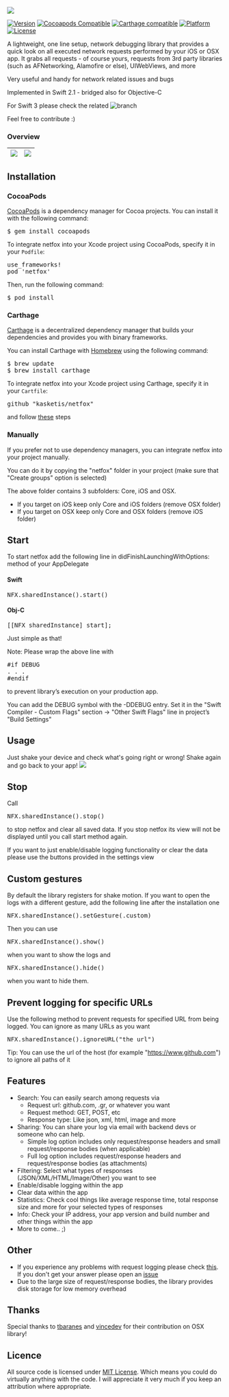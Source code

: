 ![](https://raw.githubusercontent.com/kasketis/netfox/master/assets/netfox_logo.png)

[![Version](https://img.shields.io/badge/version-1.8-green.svg?style=flat-square)]()
[![Cocoapods Compatible](https://img.shields.io/cocoapods/v/netfox.svg?style=flat-square)](https://github.com/cocoapods/cocoapods)
[![Carthage compatible](https://img.shields.io/badge/carthage-compatible-4BC51D.svg?style=flat-square)](https://github.com/Carthage/Carthage)
[![Platform](https://img.shields.io/cocoapods/p/netfox.svg?style=flat-square)](http://cocoadocs.org/docsets/netfox)
[![License](https://img.shields.io/badge/license-MIT-orange.svg?style=flat-square)](https://opensource.org/licenses/MIT)

A lightweight, one line setup, network debugging library that provides a quick look on all executed network requests performed by your iOS or OSX app.
It grabs all requests - of course yours, requests from 3rd party libraries (such as AFNetworking, Alamofire or else), UIWebViews, and more

Very useful and handy for network related issues and bugs

Implemented in Swift 2.1 - bridged also for Objective-C

For Swift 3 please check the related ![branch](https://github.com/kasketis/netfox/tree/swift3)

Feel free to contribute :)

### Overview
| ![](https://raw.githubusercontent.com/kasketis/netfox/master/assets/overview1_5_3.gif)  | ![](https://cloud.githubusercontent.com/assets/1402212/12893260/78f90916-ce90-11e5-830a-d1a1b91b2ac4.png) |
|---|---|

## Installation

### CocoaPods

[CocoaPods](http://cocoapods.org) is a dependency manager for Cocoa projects. You can install it with the following command:

<pre>
$ gem install cocoapods
</pre>

To integrate netfox into your Xcode project using CocoaPods, specify it in your `Podfile`:

<pre>
use_frameworks!
pod 'netfox'
</pre>

Then, run the following command:

<pre>
$ pod install
</pre>

### Carthage

[Carthage](https://github.com/Carthage/Carthage) is a decentralized dependency manager that builds your dependencies and provides you with binary frameworks.

You can install Carthage with [Homebrew](http://brew.sh/) using the following command:

<pre>
$ brew update
$ brew install carthage
</pre>

To integrate netfox into your Xcode project using Carthage, specify it in your `Cartfile`:

<pre>
github "kasketis/netfox"
</pre>

and follow [these](https://github.com/Carthage/Carthage#if-youre-building-for-ios) steps


### Manually

If you prefer not to use dependency managers, you can integrate netfox into your project manually.

You can do it by copying the "netfox" folder in your project (make sure that "Create groups" option is selected)

The above folder contains 3 subfolders: Core, iOS and OSX. 

- If you target on iOS keep only Core and iOS folders (remove OSX folder)
- If you target on OSX keep only Core and OSX folders (remove iOS folder)

## Start

To start netfox add the following line in didFinishLaunchingWithOptions: method of your AppDelegate

#### Swift
<pre>
NFX.sharedInstance().start()
</pre>

#### Obj-C
<pre>
[[NFX sharedInstance] start];
</pre>

Just simple as that!

Note: Please wrap the above line with
<pre>
#if DEBUG
. . .
#endif
</pre>
to prevent library’s execution on your production app.

You can add the DEBUG symbol with the -DDEBUG entry. Set it in the "Swift Compiler - Custom Flags" section -> "Other Swift Flags" line in project’s "Build Settings"

## Usage 

Just shake your device and check what's going right or wrong! 
Shake again and go back to your app!
![](https://raw.githubusercontent.com/kasketis/netfox/master/assets/shake.png)

## Stop

Call
<pre>
NFX.sharedInstance().stop()
</pre>
to stop netfox and clear all saved data. 
If you stop netfox its view will not be displayed until you call start method again. 

If you want to just enable/disable logging functionality or clear the data please use the buttons provided in the settings view

## Custom gestures

By default the library registers for shake motion. If you want to open the logs with a different gesture, add the following line after the installation one
<pre>
NFX.sharedInstance().setGesture(.custom)
</pre>
Then you can use
<pre>
NFX.sharedInstance().show()
</pre>
when you want to show the logs and
<pre>
NFX.sharedInstance().hide()
</pre>
when you want to hide them.

## Prevent logging for specific URLs

Use the following method to prevent requests for specified URL from being logged. You can ignore as many URLs as you want
<pre>
NFX.sharedInstance().ignoreURL("the_url")
</pre>
Tip: You can use the url of the host (for example "https://www.github.com") to ignore all paths of it 

## Features

- Search: You can easily search among requests via
	- Request url: github.com, .gr, or whatever you want
	- Request method: GET, POST, etc
	- Response type: Like json, xml, html, image and more 
- Sharing: You can share your log via email with backend devs or someone who can help.
	- Simple log option includes only request/response headers and small request/response bodies (when applicable)
	- Full log option includes request/response headers and request/response bodies (as attachments)
- Filtering: Select what types of responses (JSON/XML/HTML/Image/Other) you want to see
- Enable/disable logging within the app
- Clear data within the app
- Statistics: Check cool things like average response time, total response size and more for your selected types of responses
- Info: Check your IP address, your app version and build number and other things within the app
- More to come.. ;)

## Other

- If you experience any problems with request logging please check [this](https://github.com/kasketis/netfox/blob/master/Workarounds.md). If you don't get your answer please open an [issue](https://github.com/kasketis/netfox/issues)
- Due to the large size of request/response bodies, the library provides disk storage for low memory overhead

## Thanks

Special thanks to [tbaranes](https://github.com/tbaranes) and [vincedev](https://github.com/vincedev) for their contribution on OSX library!

## Licence

All source code is licensed under [MIT License](https://github.com/kasketis/netfox/blob/master/LICENSE). Which means you could do virtually anything with the code. I will appreciate it very much if you keep an attribution where appropriate.

